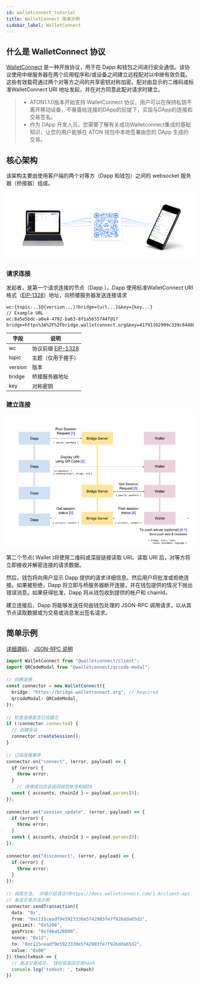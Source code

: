 ```yaml
---
id: walletconnect_tutorial
title: WalletConnect 简单示例
sidebar_label: WalletConnect
---
```


## 什么是 WalletConnect 协议

[WalletConnect](https://walletconnect.org/) 是一种开放协议，用于在 Dapp 和钱包之间进行安全通信。该协议使用中继服务器在两个应用程序和/或设备之间建立远程配对以中继有效负载。这些有效载荷通过两个对等方之间的共享密钥对称加密。配对由显示的二维码或标准WalletConnect URI 地址发起，并在对方同意此配对请求时建立。

> - ATON1.1.0版本开始支持 WalletConnect 协议，用户可以在保持私钥不离开移动设备，不暴露给连接的DApp的前提下，实现与DApp的连接和交易签名。
> - 作为 DApp 开发人员，您需要了解有关成功Walletconnect集成的基础知识，让您的用户能够在 ATON 钱包中本地签署由您的 DApp 生成的交易。

## 核心架构

该架构主要由使用客户端的两个对等方（Dapp 和钱包）之间的 websocket 服务器（桥接器）组成。

![arch](/img/walletconnect-header.png)

### 请求连接

发起者，是第一个请求连接的节点（Dapp ）。Dapp 使用标准WalletConnect URI格式（[EIP-1328](https://eips.ethereum.org/EIPS/eip-1328)）地址，向桥接服务器发送连接请求

```text
wc:{topic...}@{version...}?bridge={url...}&key={key...}
// Example URL
wc:8a5e5bdc-a0e4-4702-ba63-8f1a5655744f@1?bridge=https%3A%2F%2Fbridge.walletconnect.org&key=41791102999c339c844880b23950704cc43aa840f3739e365323cda4dfa89e7a
```



| 字段    | 说明                                                         |
| ------- | ------------------------------------------------------------ |
| wc      | 协议前缀 [EIP-1328](https://eips.ethereum.org/EIPS/eip-1328) |
| topic   | 主题（仅用于握手）                                           |
| version | 版本                                                         |
| bridge  | 桥接服务器地址                                               |
| key     | 对称密钥                                                     |



### 建立连接

![establishing connection](/img/establishing-connection.png)

第二个节点( Wallet )将使用二维码或深层链接读取 URI。读取 URI 后，对等方将立即接收并解密连接的请求数据。

然后，钱包将向用户显示 Dapp 提供的请求详细信息。然后用户将批准或拒绝连接。如果被拒绝，Dapp 将立即与桥服务器断开连接，并在钱包提供的情况下抛出错误消息。如果获得批准，Dapp 将从钱包收到提供的帐户和 chainId。

建立连接后，Dapp 将能够发送任何由钱包处理的 JSON-RPC 调用请求，以从其节点读取数据或为交易或消息发出签名请求。



## 简单示例

[详细源码](https://github.com/PlatONnetwork/WalletConnect-Example)， [JSON-RPC 说明](https://docs.walletconnect.com/1.0/client-api)

```typescript
import WalletConnect from "@walletconnect/client";
import QRCodeModal from "@walletconnect/qrcode-modal";

// 创建连接
const connector = new WalletConnect({
  bridge: "https://bridge.walletconnect.org", // Required
  qrcodeModal: QRCodeModal,
});

// 检查连接是否已经建立
if (!connector.connected) {
  // 创建会话
  connector.createSession();
}

// 订阅连接事件
connector.on("connect", (error, payload) => {
  if (error) {
    throw error;
  }
 	// 连接成功后会返回钱包帐号和链ID
  const { accounts, chainId } = payload.params[0];
});

connector.on("session_update", (error, payload) => {
  if (error) {
    throw error;
  }
  const { accounts, chainId } = payload.params[0];
});

connector.on("disconnect", (error, payload) => {
  if (error) {
    throw error;
  }
});

// 调用方法， 详细介绍请访问https://docs.walletconnect.com/1.0/client-api
// 发送交易方法示例
connector.sendTransaction({
  data: "0x",
  from: "0xc115ceadf9e5923330e5f42903fe7f926dda65d2",
  gasLimit: "0x5208",
  gasPrice: "0x746a528800",
  nonce: "0x12",
  to: "0xc115ceadf9e5923330e5f42903fe7f926dda65d2",
  value: "0x00"
}).then(txHash => {
  // 发送交易成功， 钱包会返回交易hash
  console.log('txHash: ', txHash)
})

```







